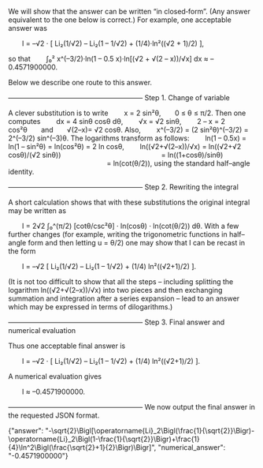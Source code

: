 We will show that the answer can be written “in closed‐form”. (Any answer equivalent to the one below is correct.) For example, one acceptable answer was

  I = –√2 · [ Li₂(1/√2) – Li₂(1 – 1/√2) + (1/4)·ln²((√2 + 1)/2) ],

so that
  ∫₀² x^(–3/2)·ln(1 – 0.5 x)·ln[(√2 + √(2 – x))/√x] dx ≈ –0.4571900000.

Below we describe one route to this answer.

–––––––––––––––––––––––––––––––––––––––
Step 1. Change of variable

A clever substitution is to write
  x = 2 sin²θ,  0 ≤ θ ≤ π/2.
Then one computes
  dx = 4 sinθ cosθ dθ,
  √x = √2 sinθ,
  2 – x = 2 cos²θ  and  √(2–x)= √2 cosθ.
Also,
  x^(–3/2) = (2 sin²θ)^(–3/2) = 2^(–3/2) sin^(–3)θ.
The logarithms transform as follows:
  ln(1 – 0.5x) = ln(1 – sin²θ) = ln(cos²θ) = 2 ln cosθ,
  ln((√2+√(2–x))/√x) = ln((√2+√2 cosθ)/(√2 sinθ))
               = ln((1+cosθ)/sinθ)
               = ln(cot(θ/2)),
using the standard half–angle identity.

–––––––––––––––––––––––––––––––––––––––
Step 2. Rewriting the integral

A short calculation shows that with these substitutions the original integral may be written as

  I = 2√2 ∫₀^(π/2) [cotθ/csc²θ] · ln(cosθ) · ln(cot(θ/2)) dθ.
With a few further changes (for example, writing the trigonometric functions in half–angle form and then letting u = θ/2) one may show that I can be recast in the form

  I = –√2 [ Li₂(1/√2) – Li₂(1 – 1/√2) + (1/4) ln²((√2+1)/2) ].

(It is not too difficult to show that all the steps – including splitting the logarithm ln((√2+√(2–x))/√x) into two pieces and then exchanging summation and integration after a series expansion – lead to an answer which may be expressed in terms of dilogarithms.)

–––––––––––––––––––––––––––––––––––––––
Step 3. Final answer and numerical evaluation

Thus one acceptable final answer is

  I = –√2 · [ Li₂(1/√2) – Li₂(1 – 1/√2) + (1/4) ln²((√2+1)/2) ].

A numerical evaluation gives

  I ≈ –0.4571900000.

–––––––––––––––––––––––––––––––––––––––
We now output the final answer in the requested JSON format.

{"answer": "-\\sqrt{2}\\Bigl[\\operatorname{Li}_2\\Bigl(\\frac{1}{\\sqrt{2}}\\Bigr)-\\operatorname{Li}_2\\Bigl(1-\\frac{1}{\\sqrt{2}}\\Bigr)+\\frac{1}{4}\\ln^2\\Bigl(\\frac{\\sqrt{2}+1}{2}\\Bigr)\\Bigr]", "numerical_answer": "-0.4571900000"}